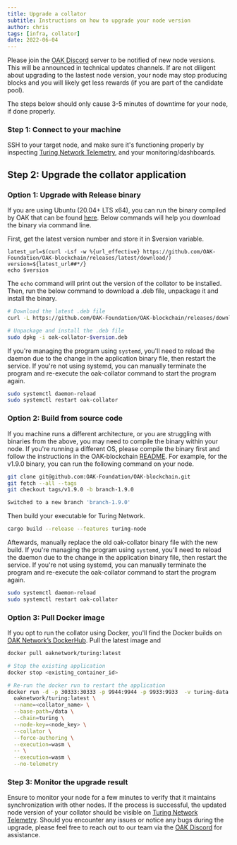```yaml
---
title: Upgrade a collator
subtitle: Instructions on how to upgrade your node version
author: chris
tags: [infra, collator]
date: 2022-06-04
---
```


Please join the [OAK Discord](https://discord.gg/7W9UDvsbwh) server to be notified of new node versions. This will be announced in technical updates channels. If are not diligent about upgrading to the lastest node version, your node may stop producing blocks and you will likely get less rewards (if you are part of the candidate pool).

The steps below should only cause 3-5 minutes of downtime for your node, if done properly.

### Step 1: Connect to your machine
SSH to your target node, and make sure it's functioning properly by inspecting [Turing Network Telemetry](https://telemetry.polkadot.io/#list/0x0f62b701fb12d02237a33b84818c11f621653d2b1614c777973babf4652b535d), and your monitoring/dashboards.
## Step 2: Upgrade the collator application
### Option 1: Upgrade with Release binary
If you are using Ubuntu (20.04+ LTS x64), you can run the binary compiled by OAK that can be found [here](https://github.com/OAK-Foundation/OAK-blockchain/releases/latest). Below commands will help you download the binary via command line.

First, get the latest version number and store it in $version variable.

```
latest_url=$(curl -Lsf -w %{url_effective} https://github.com/OAK-Foundation/OAK-blockchain/releases/latest/download/)
version=${latest_url##*/}
echo $version
```
The `echo` command will print out the version of the collator to be installed. Then, run the below command to download a .deb file, unpackage it and install the binary.

```bash
# Download the latest .deb file
curl -L https://github.com/OAK-Foundation/OAK-blockchain/releases/download/$version/oak-collator.deb -o oak-collator-$version.deb

# Unpackage and install the .deb file
sudo dpkg -i oak-collator-$version.deb
```

If you're managing the program using `systemd`, you'll need to reload the daemon due to the change in the application binary file, then restart the service. If you're not using systemd, you can manually terminate the program and re-execute the oak-collator command to start the program again.

```bash
sudo systemctl daemon-reload
sudo systemctl restart oak-collator
```

### Option 2: Build from source code
If you machine runs a different architecture, or you are struggling with binaries from the above, you may need to compile the binary within your node. If you're running a different OS, please compile the binary first and follow the instructions in the OAK-blockchain [README](https://github.com/OAK-Foundation/OAK-blockchain). For example, for the v1.9.0 binary, you can run the following command on your node.

```bash
git clone git@github.com:OAK-Foundation/OAK-blockchain.git
git fetch --all --tags
git checkout tags/v1.9.0 -b branch-1.9.0

Switched to a new branch 'branch-1.9.0'
```

Then build your executable for Turing Network.

```bash
cargo build --release --features turing-node
```

Aftewards, manually replace the old oak-collator binary file with the new build. If you're managing the program using `systemd`, you'll need to reload the daemon due to the change in the application binary file, then restart the service. If you're not using systemd, you can manually terminate the program and re-execute the oak-collator command to start the program again.

```bash
sudo systemctl daemon-reload
sudo systemctl restart oak-collator
```

### Option 3: Pull Docker image
If you opt to run the collator using Docker, you'll find the Docker builds on [OAK Network’s DockerHub](https://hub.docker.com/r/oaknetwork/turing/tags). Pull the latest image and 

```bash
docker pull oaknetwork/turing:latest
```

```bash
# Stop the existing application
docker stop <existing_container_id>

# Re-run the docker run to restart the application
docker run -d -p 30333:30333 -p 9944:9944 -p 9933:9933  -v turing-data:/data
  oaknetwork/turing:latest \
  --name=<collator_name> \
  --base-path=/data \
  --chain=turing \
  --node-key=<node_key> \
  --collator \
  --force-authoring \
  --execution=wasm \
  -- \
  --execution=wasm \
  --no-telemetry
```

### Step 3: Monitor the upgrade result
Ensure to monitor your node for a few minutes to verify that it maintains synchronization with other nodes. If the process is successful, the updated node version of your collator should be visible on [Turing Network Telemetry](https://telemetry.polkadot.io/#list/0x0f62b701fb12d02237a33b84818c11f621653d2b1614c777973babf4652b535d). Should you encounter any issues or notice any bugs during the upgrade, please feel free to reach out to our team via the [OAK Discord](https://discord.gg/7W9UDvsbwh) for assistance.